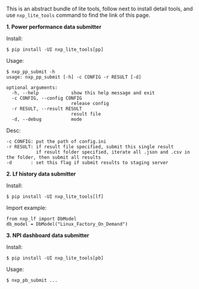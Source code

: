 This is an abstract bundle of lite tools, follow next to install detail tools, and use `nxp_lite_tools` command to find the link of this page.

**1. Power performance data submitter**

Install:

    $ pip install -UI nxp_lite_tools[pp]

Usage:

    $ nxp_pp_submit -h
    usage: nxp_pp_submit [-h] -c CONFIG -r RESULT [-d]

    optional arguments:
      -h, --help            show this help message and exit
      -c CONFIG, --config CONFIG
                            release config
      -r RESULT, --result RESULT
                            result file
      -d, --debug           mode

Desc:

    -c CONFIG: put the path of config.ini
    -r RESULT: if result file specified, submit this single result
               if result folder specified, iterate all .json and .csv in the folder, then submit all results
    -d       : set this flag if submit results to staging server
    
**2. Lf history data submitter**

Install:

    $ pip install -UI nxp_lite_tools[lf]

Import example:

    from nxp_lf import DbModel
    db_model = DbModel("Linux_Factory_On_Demand")

**3. NPI dashboard data submitter**

Install:

    $ pip install -UI nxp_lite_tools[pb]

Usage:

    $ nxp_pb_submit ...